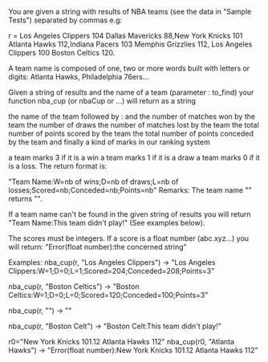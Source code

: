 You are given a string with results of NBA teams (see the data in "Sample Tests") separated by commas e.g:

r = Los Angeles Clippers 104 Dallas Mavericks 88,New York Knicks 101 Atlanta Hawks 112,Indiana Pacers 103 Memphis Grizzlies 112, Los Angeles Clippers 100 Boston Celtics 120.

A team name is composed of one, two or more words built with letters or digits: Atlanta Hawks, Philadelphia 76ers...

Given a string of results and the name of a team (parameter : to_find) your function nba_cup (or nbaCup or ...) will return as a string

the name of the team followed by : and
the number of matches won by the team
the number of draws
the number of matches lost by the team
the total number of points scored by the team
the total number of points conceded by the team
and finally a kind of marks in our ranking system

a team marks 3 if it is a win
a team marks 1 if it is a draw
a team marks 0 if it is a loss.
The return format is:

"Team Name:W=nb of wins;D=nb of draws;L=nb of losses;Scored=nb;Conceded=nb;Points=nb"
Remarks:
The team name "" returns "".

If a team name can't be found in the given string of results you will return "Team Name:This team didn't play!" (See examples below).

The scores must be integers. If a score is a float number (abc.xyz...) you will return: "Error(float number):the concerned string"

Examples:
nba_cup(r, "Los Angeles Clippers") -> "Los Angeles Clippers:W=1;D=0;L=1;Scored=204;Conceded=208;Points=3"

nba_cup(r, "Boston Celtics") -> "Boston Celtics:W=1;D=0;L=0;Scored=120;Conceded=100;Points=3"

nba_cup(r, "") -> ""

nba_cup(r, "Boston Celt") -> "Boston Celt:This team didn't play!"

r0="New York Knicks 101.12 Atlanta Hawks 112"
nba_cup(r0, "Atlanta Hawks") -> "Error(float number):New York Knicks 101.12 Atlanta Hawks 112"